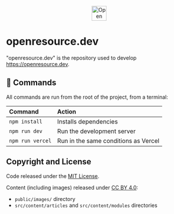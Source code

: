 <p align="center">
  <a href="https://openresource.dev/">
    <img src="https://user-images.githubusercontent.com/17381666/230775238-e819dbb7-9bb1-484d-9d22-15da37e75a3c.svg" alt="Open {re}Source logo" height="40">
  </a>
</p>

<h1>openresource.dev</h1>

"openresource.dev" is the repository used to develop https://openresource.dev.

## 🧞 Commands

All commands are run from the root of the project, from a terminal:

| Command                | Action                                           |
| :--------------------- | :----------------------------------------------- |
| `npm install`          | Installs dependencies                            |
| `npm run dev`          | Run the development server                       |
| `npm run vercel`       | Run in the same conditions as Vercel             |

## Copyright and License

Code released under the [MIT License](https://github.com/Open-reSource/openresource.dev/blob/main/LICENSE).

Content (including images) released under [CC BY 4.0](https://creativecommons.org/licenses/by/4.0/):
* `public/images/` directory
* `src/content/articles` and `src/content/modules` directories
